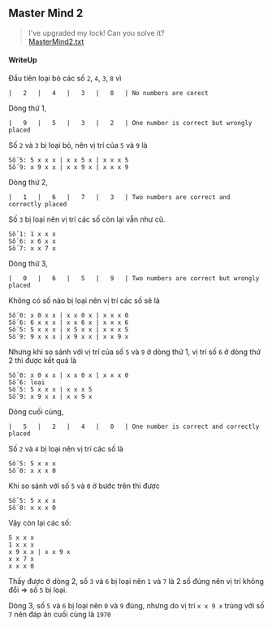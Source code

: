 ## Master Mind 2

> I've upgraded my lock! Can you solve it? <br>
> [MasterMind2.txt](MasterMind2.txt)

#### WriteUp

Đầu tiên loại bỏ các số `2`, `4`, `3`, `8` vì 

```
|   2	|   4	|   3	|   8	| No numbers are corect
```

Dòng thứ 1,

```
|   9	|   5	|   3	|   2	| One number is correct but wrongly placed
```

Số `2` và `3` bị loại bỏ, nên vị trí của `5` và `9` là

```
Số 5: 5 x x x | x x 5 x | x x x 5
Số 9: x 9 x x | x x 9 x | x x x 9
```

Dòng thứ 2,

```
|   1	|   6	|   7	|   3 	| Two numbers are correct and correctly placed
```

Số `3` bị loại nên vị trí các số còn lại vẫn như cũ.

```
Số 1: 1 x x x
Số 6: x 6 x x
Số 7: x x 7 x
```

Dòng thứ 3,

```
|   0	|   6	|   5	|   9	| Two numbers are correct but wrongly placed
```

Không có số nào bị loại nên vị trí các số sẽ là

```
Số 0: x 0 x x | x x 0 x | x x x 0 
Số 6: 6 x x x | x x 6 x | x x x 6
Số 5: 5 x x x | x 5 x x | x x x 5
Số 9: 9 x x x | x 9 x x | x x 9 x
```

Nhưng khi so sánh với vị trí của số `5` và `9` ở dòng thứ 1, vị trí số `6` ở dòng thứ 2 thì được kết quả là

```
Số 0: x 0 x x | x x 0 x | x x x 0
Số 6: loại
Số 5: 5 x x x | x x x 5 
Số 9: x 9 x x | x x 9 x
```

Dòng cuối cùng,

```
|   5	|   2	|   4	|   0	| One number is correct and correctly placed
```

Số `2` và `4` bị loại nên vị trí các số là

```
Số 5: 5 x x x
Số 0: x x x 0
```

Khi so sánh với số `5` và `0` ở bước trên thì được

```
Số 5: 5 x x x
Số 0: x x x 0
```

Vậy còn lại các số:

```
5 x x x
1 x x x
x 9 x x | x x 9 x
x x 7 x
x x x 0
```

Thấy được ở dòng 2, số `3` và `6` bị loại nên `1` và `7` là 2 số đúng nên vị trí không đổi => số `5` bị loại.

Dòng 3, số `5` và `6` bị loại nên `0` và `9` đúng, nhưng do vị trí `x x 9 x` trùng với số `7` nên đáp án cuối cùng là `1970`